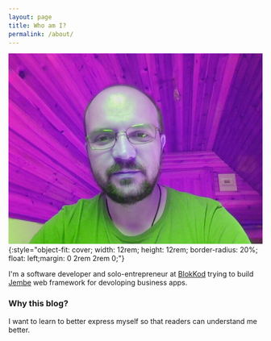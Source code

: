 ```yaml
---
layout: page
title: Who am I?
permalink: /about/
---
```


![me](/assets/profile.jpg){:style="object-fit: cover; width: 12rem; height: 12rem; border-radius: 20%; float: left;margin: 0 2rem 2rem 0;"} 

I'm a software developer and solo-entrepreneur at [BlokKod](https://blokkod.me) trying to build [Jembe](https://jembe.io) web framework for devoloping business apps.

### Why this blog?

I want to learn to better express myself so that readers can understand me better.